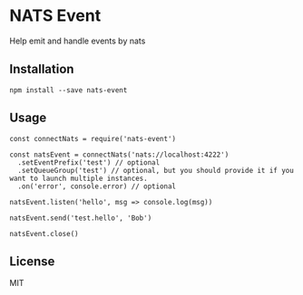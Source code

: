 # NATS Event

Help emit and handle events by nats

## Installation

```
npm install --save nats-event
```

## Usage

```
const connectNats = require('nats-event')

const natsEvent = connectNats('nats://localhost:4222')
  .setEventPrefix('test') // optional
  .setQueueGroup('test') // optional, but you should provide it if you want to launch multiple instances.
  .on('error', console.error) // optional
    
natsEvent.listen('hello', msg => console.log(msg))

natsEvent.send('test.hello', 'Bob')

natsEvent.close()
```

## License

MIT
